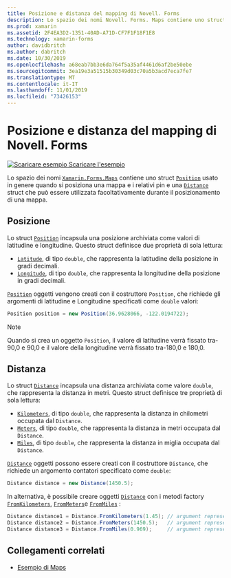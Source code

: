 ```yaml
---
title: Posizione e distanza del mapping di Novell. Forms
description: Lo spazio dei nomi Novell. Forms. Maps contiene uno struct di posizione usato in genere quando si posiziona una mappa e i relativi pin e uno struct di distanza che può essere utilizzato facoltativamente durante il posizionamento di una mappa.
ms.prod: xamarin
ms.assetid: 2F4EA3D2-1351-40AD-A71D-CF7F1F18F1E8
ms.technology: xamarin-forms
author: davidbritch
ms.author: dabritch
ms.date: 10/30/2019
ms.openlocfilehash: a68eab7bb3e6da764f5a35af4461d6af2be50ebe
ms.sourcegitcommit: 3ea19e3a51515b30349d03c70a5b3acd7eca7fe7
ms.translationtype: MT
ms.contentlocale: it-IT
ms.lasthandoff: 11/01/2019
ms.locfileid: "73426153"
---
```

# <a name="xamarinforms-map-position-and-distance"></a>Posizione e distanza del mapping di Novell. Forms

[![Scaricare esempio](~/media/shared/download.png) Scaricare l'esempio](https://docs.microsoft.com/samples/xamarin/xamarin-forms-samples/workingwithmaps)

Lo spazio dei nomi [`Xamarin.Forms.Maps`](xref:Xamarin.Forms.Maps) contiene uno struct [`Position`](xref:Xamarin.Forms.Maps.Position) usato in genere quando si posiziona una mappa e i relativi pin e una [`Distance`](xref:Xamarin.Forms.Maps.Distance) struct che può essere utilizzata facoltativamente durante il posizionamento di una mappa.

## <a name="position"></a>Posizione

Lo struct [`Position`](xref:Xamarin.Forms.Maps.Position) incapsula una posizione archiviata come valori di latitudine e longitudine. Questo struct definisce due proprietà di sola lettura:

- [`Latitude`](xref:Xamarin.Forms.Maps.Position.Latitude), di tipo `double`, che rappresenta la latitudine della posizione in gradi decimali.
- [`Longitude`](xref:Xamarin.Forms.Maps.Position.Longitude), di tipo `double`, che rappresenta la longitudine della posizione in gradi decimali.

[`Position`](xref:Xamarin.Forms.Maps.Position) oggetti vengono creati con il costruttore `Position`, che richiede gli argomenti di latitudine e Longitudine specificati come `double` valori:

```csharp
Position position = new Position(36.9628066, -122.0194722);
```

> [!NOTE]
> Quando si crea un oggetto `Position`, il valore di latitudine verrà fissato tra-90,0 e 90,0 e il valore della longitudine verrà fissato tra-180,0 e 180,0.

## <a name="distance"></a>Distanza

Lo struct [`Distance`](xref:Xamarin.Forms.Maps.Distance) incapsula una distanza archiviata come valore `double`, che rappresenta la distanza in metri. Questo struct definisce tre proprietà di sola lettura:

- [`Kilometers`](xref:Xamarin.Forms.Maps.Distance.Kilometers), di tipo `double`, che rappresenta la distanza in chilometri occupata dal `Distance`.
- [`Meters`](xref:Xamarin.Forms.Maps.Distance.Meters), di tipo `double`, che rappresenta la distanza in metri occupata dal `Distance`.
- [`Miles`](xref:Xamarin.Forms.Maps.Distance.Miles), di tipo `double`, che rappresenta la distanza in miglia occupata dal `Distance`.

[`Distance`](xref:Xamarin.Forms.Maps.Distance) oggetti possono essere creati con il costruttore `Distance`, che richiede un argomento contatori specificato come `double`:

```csharp
Distance distance = new Distance(1450.5);
```

In alternativa, è possibile creare oggetti [`Distance`](xref:Xamarin.Forms.Maps.Distance) con i metodi factory [`FromKilometers`](xref:Xamarin.Forms.Maps.Distance.FromKilometers*), [`FromMeters`](xref:Xamarin.Forms.Maps.Distance.FromMeters*)e [`FromMiles`](xref:Xamarin.Forms.Maps.Distance.FromMiles*) :

```csharp
Distance distance1 = Distance.FromKilometers(1.45); // argument represents the number of kilometers
Distance distance2 = Distance.FromMeters(1450.5);   // argument represents the number of meters
Distance distance3 = Distance.FromMiles(0.969);     // argument represents the number of miles
```

## <a name="related-links"></a>Collegamenti correlati

- [Esempio di Maps](https://docs.microsoft.com/samples/xamarin/xamarin-forms-samples/workingwithmaps)
